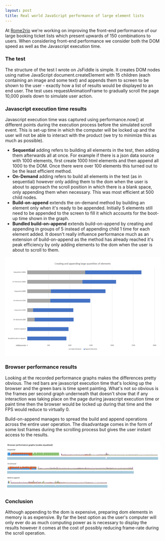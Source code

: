 ```yaml
---
layout: post
title: Real world JavaScript performance of large element lists
---
```


At [Rome2rio](https://www.rome2rio.com) we're working on improving the front-end performance of our large booking ticket lists which present upwards of 150 combinations to users. When considering front-end performance we consider both the DOM speed as well as the Javascript execution time.

### The test
The structure of the test I wrote on JsFiddle is simple. It creates DOM nodes using native JavaScript document.createElement with 15 children (each containing an image and some text) and appends them to screen to be shown to the user - exactly how a list of results would be displayed to an end user. The test uses requestAnimationFrame to gradually scroll the page 10,000 pixels down to simulate user action.

### Javascript execution time results
Javascript execution time was captured using performance.now() at different points during the execution process before the simulated scroll event. This is set-up time in which the computer will be locked up and the user will not be able to interact with the product (we try to minimize this as much as possible).

* **Sequential** adding refers to building all elements in the test, then adding them afterwards all at once. For example if there is a json data source with 1000 elements, first create 1000 html elements and then append all 1000 to the DOM. Once there were over 100 elements this turned out to be the least efficient method.
* **On-Demand** adding refers to build all elements in the test (as in sequential) however only adding them to the dom when the user is about to approach the scroll position in which there is a blank space, only appending them when necessary. This was most efficient at 500 child nodes.
* **Build-on-append** extends the on-demand method by building an element only when it's ready to be appended. Initially 5 elements still need to be appended to the screen to fill it which accounts for the boot-up time shown in the graph.
* **Bundled build-on-append** extends build-on-append by creating and appending in groups of 5 instead of appending child 1 time for each element added. It doesn't really influence performance much as an extension of build-on-append as the method has already reached it's peak efficiency by only adding elements to the dom when the user is about to scroll to them.

![Creating and appending large lists](/images/complex-lists-graph.png)

### Browser performance results
Looking at the recorded performance graphs makes the differences pretty obvious. The red bars are javascript execution time that's locking up the browser and the green bars is time spent painting. What's not so obvious is the frames per second graph underneath that doesn't show that if any interaction was taking place on the page during javascript execution time or paint time then the browser would be locked up during that time and the FPS would reduce to virtually 0.

Build-on-append manages to spread the build and append operations across the entire user operation. The disadvantage comes in the form of some lost frames during the scrolling process but gives the user instant access to the results.

![Creating and appending large lists](/images/complex-lists-browser-perf.png)

### Conclusion
Although appending to the dom is expensive, preparing dom elements in memory is as expensive. By far the best option as the user's computer will only ever do as much computing power as is necessary to display the results however it comes at the cost of possibly reducing frame-rate during the scroll operation.
